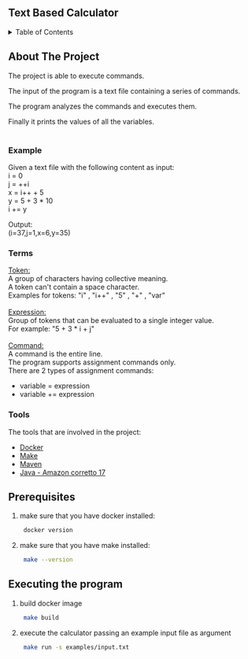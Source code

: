 <h2 align="left">Text Based Calculator</h2>

<!-- TABLE OF CONTENTS -->
<details>
  <summary>Table of Contents</summary>
  <ol>
    <li>
      <a href="#about-the-project">About The Project</a>
      <ul>
        <li><a href="#Example">Example</a></li>
        <li><a href="#Terms">Terms</a></li>
        <li><a href="#Tools">Tools</a></li>
      </ul>
    </li>
    <li>
      <a href="#getting-started">Getting Started</a>
      <ul>
        <li><a href="#prerequisites">Prerequisites</a></li>
        <li><a href="#installation">Installation</a></li>
      </ul>
    </li>
  </ol>
</details>



<!-- ABOUT THE PROJECT -->
## About The Project

The project is able to execute commands. <br />

The input of the program is a text file containing a series of commands. <br />

The program analyzes the commands and executes them.

Finally it prints the values of all the variables. </br> </br>


### Example
Given a text file with the following content as input:  <br />
i = 0 <br />
j = ++i <br />
x = i++ + 5 <br />
y = 5 + 3 * 10 <br />
i += y <br />

Output: <br />
(i=37,j=1,x=6,y=35) <br /> 

### Terms

<u> Token: </u> <br />
A group of characters having collective meaning. <br />
A token can't contain a space character.<br />
Examples for tokens: "i" , "i++" , "5" , "+" , "var" <br />
<br /> <u> Expression: </u> <br />
Group of tokens that can be evaluated to a single integer value. <br />
For example: "5 + 3 * i + j"<br />
<br /> <u> Command: </u> <br />
A command is the entire line. <br />
The program supports assignment commands only. <br />
There are 2 types of assignment commands: <br />
- variable = expression <br />
- variable += expression <br />
 

### Tools

The tools that are involved in the project:

* [Docker](https://docs.docker.com/get-docker/)
* [Make](https://formulae.brew.sh/formula/make)
* [Maven](https://maven.apache.org/)
* [Java - Amazon corretto 17](https://docs.aws.amazon.com/corretto/latest/corretto-17-ug/downloads-list.html)

## Prerequisites

1. make sure that you have docker installed:
   ```sh
    docker version
   ```
2. make sure that you have make installed:
   ```sh
    make --version
   ```

## Executing the program

1. build docker image
   ```sh
    make build
   ```
2. execute the calculator passing an example input file as argument
   ```sh
    make run -s examples/input.txt
   ```